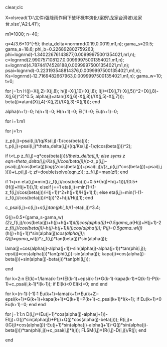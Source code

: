 clear;clc

X=xlsread('D:\文件\强降雨作用下破坏概率演化\案例\龙家台滑坡\龙家台.xlsx','A2:L41');

m1=1000;
n=40;

q=4/3.6*10^(-5);
theta_delta=normrnd(0.19,0.0019,m1,n);
gama_s=20.5;
gama_a=18.6;
phi_b=0.226892802759263;
phi=lognrnd(-1.34022676143877,0.00999975001354021,m1,n);
c=lognrnd(2.990757108127,0.00999975001354021,m1,n);
s=lognrnd(4.78744174528188,0.00999975001354021,m1,n);
psai=lognrnd(-0.223193548814376,0.00999975001354021,m1,n);
Ks=lognrnd(-12.7169482667963,0.00999975001354021,m1,n);
gama_w=10;
t=0;


for j=1:n
H(j)=X(j,2)-X(j,8);
h(j)=X(j,10)-X(j,8);
l(j)=((X(j,7)-X(j,5))^2+(X(j,8)-X(j,6))^2)^0.5;
alpha(j)=atan((X(j,6)-X(j,8))/(X(j,5)-X(j,7)));
beta(j)=atan((X(j,4)-X(j,2))/(X(j,3)-X(j,1)));
end

alpha(n+1)=0;
h(n+1)=0;
H(n+1)=0;
El(1)=0;
Eu(n+1)=0;


for i=1:m1

for j=1:n

z_p(i,j)=psai(i,j)/(q/Ks(i,j)-1)/cos(beta(j));
t_p(i,j)=psai(i,j)*theta_delta(i,j)/((q/Ks(i,j)-1)*q*(cos(beta(j)))^2);

if t<t_p
z_f(i,j)=q*cos(beta(j))*t/theta_delta(i,j);
else
syms z
eqn=theta_delta(i,j)/Ks(i,j)/cos(beta(j))*(z-z_p(i,j)-psai(i,j)/cos(beta(j))*log((z*cos(beta(j))+psai(i,j))/(z_p(i,j)*cos(beta(j))+psai(i,j))))+t_p(i,j)-t;
zf=double(solve(eqn,z));
z_f(i,j)=max(zf);
end

if 1<j<n
eta(i,j)=min((z_f(i,j)/cos(beta(j))+0.5*(h(j)+h(j+1)))/(0.5*(H(j)+H(j+1))),1);
elseif j==1
eta(i,j)=min(1-(1-z_f(i,j)/cos(beta(j))/H(j+1))^2+h(j+1)/H(j+1),1);
else
eta(i,j)=min(1-(1-z_f(i,j)/cos(beta(j))/H(j))^2+h(j)/H(j),1);
end


c_psai(i,j)=c(i,j)+s(i,j)*tan(phi_b)*(1-eta(i,j))^3.4;

G(j)=0.5*(gama_s-gama_w)*(2*z_f(i,j)/cos(beta(j))+h(j)+h(j+1))*l(j)*cos(alpha(j))+0.5*gama_a*(H(j)+H(j+1)-2*z_f(i,j)/cos(beta(j))-h(j)-h(j+1))*l(j)*cos(alpha(j));
P(j)=0.5*gama_w*l(j)*(h(j)+h(j+1))*sin(alpha(j))*cos(alpha(j));
Q(j)=gama_w*l(j)*z_f(i,j)*tan(beta(j))*sin(alpha(j));

lama(j)=cos(alpha(j)-alpha(j+1))-sin(alpha(j)-alpha(j+1))*tan(phi(i,j));
epsi(j)=cos(alpha(j))*tan(phi(i,j))-sin(alpha(j));
kapa(j)=cos(alpha(j)-beta(j))+sin(alpha(j)-beta(j))*tan(phi(i,j));

end


for k=2:n
El(k)=1/lama(k-1)*(El(k-1)+epsi(k-1)*G(k-1)-kapa(k-1)*Q(k-1)-P(k-1)+c_psai(i,k-1)*l(k-1));
if El(k)<0
El(k)=0;
end
end

for k=(n-1):(-1):1
Eu(k+1)=lama(k+1)*Eu(k+2)-epsi(k+1)*G(k+1)+kapa(k+1)*Q(k+1)+P(k+1)-c_psai(k+1)*l(k+1);
if Eu(k+1)<0
Eu(k+1)=0;
end
end

for j=1:1:n
D(i,j)=(Eu(j+1)*cos(alpha(j)-alpha(j+1))-El(j)+G(j)*sin(alpha(j))+P(j)+Q(j)*cos(alpha(j)-beta(j)));
R(i,j)=((G(j)*cos(alpha(j))-Eu(j+1)*sin(alpha(j)-alpha(j+1))-Q(j)*sin(alpha(j)-beta(j)))*tan(phi(i,j))+c_psai(i,j)*l(j));
FLSM(i,j)=(R(i,j)-D(i,j))/R(j);
end

end
